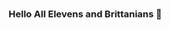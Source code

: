 ### Hello All Elevens and Brittanians 👋

<!--
**yuk4sh1-z3r0/yuk4sh1-z3r0** is a ✨ _special_ ✨ repository because its `README.md` (this file) appears on your GitHub profile.

Here are some ideas to get you started:

- 🔭 I’m currently working on my discord bot!
- 🌱 I’m currently learning JavaScript and Python.
- 👯 I’m looking to collaborate on a number of different things like my upcoming Code Geass website




- 📫 How to reach me: ...
- 😄 Pronouns: ...
- ⚡ Fun fact: ...
-->
